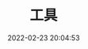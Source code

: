 ---
pageComponent: 
  name: Catalogue 
  data: 
    path: 05.工具
    description: 工具

title: 工具
date: 2022-02-23 20:04:53 
permalink: /note/tools
sidebar: false 
article: false 
editLink: false 
---